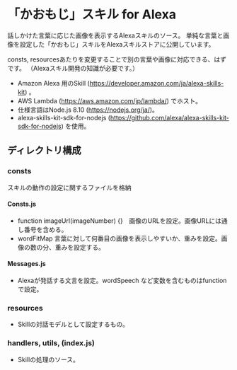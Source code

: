 # 「かおもじ」スキル for Alexa

話しかけた言葉に応じた画像を表示するAlexaスキルのソース。
単純な言葉と画像を設定した「かおもじ」スキルをAlexaスキルストアに公開しています。

consts, resourcesあたりを変更することで別の言葉や画像に対応できる、はずです。
（Alexaスキル開発の知識が必要です。）

* Amazon Alexa 用のSkill (https://developer.amazon.com/ja/alexa-skills-kit) 。
* AWS Lambda (https://aws.amazon.com/jp/lambda/) でホスト。
* 仕様言語はNode.js 8.10 (https://nodejs.org/ja/)。
* alexa-skills-kit-sdk-for-nodejs (https://github.com/alexa/alexa-skills-kit-sdk-for-nodejs) を使用。

## ディレクトリ構成

### consts
スキルの動作の設定に関するファイルを格納

#### Consts.js
* function imageUrl(imageNumber) {}　画像のURLを設定。画像URLには通し番号を含める。
* wordFitMap 言葉に対して何番目の画像を表示しやすいか、重みを設定。画像の数の分、重みを設定する。

#### Messages.js
* Alexaが発話する文言を設定。wordSpeech など変数を含むものはfunctionで設定。

### resources
* Skillの対話モデルとして設定するもの。

### handlers, utils, (index.js)
* Skillの処理のソース。
